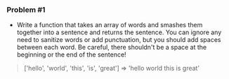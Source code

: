 ### Problem #1

- Write a function that takes an array of words and smashes them together into a sentence and returns the sentence. You can ignore any need to sanitize words or add punctuation, but you should add spaces between each word. Be careful, there shouldn't be a space at the beginning or the end of the sentence!

> ['hello', 'world', 'this', 'is', 'great'] => 'hello world this is great'
